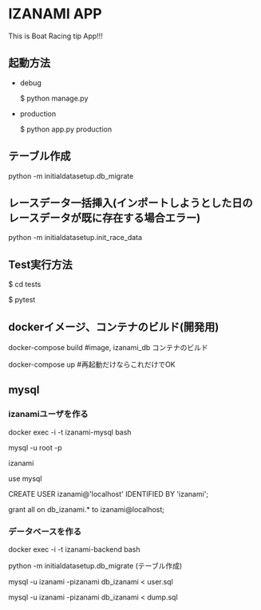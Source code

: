# IZANAMI APP

This is Boat Racing tip App!!!

## 起動方法

* debug

    $ python manage.py

* production

    $ python app.py production

## テーブル作成

python -m initialdatasetup.db_migrate

## レースデータ一括挿入(インポートしようとした日のレースデータが既に存在する場合エラー)

python -m initialdatasetup.init_race_data

## Test実行方法

$ cd tests

$ pytest

## dockerイメージ、コンテナのビルド(開発用)

docker-compose build #image, izanami_db コンテナのビルド

docker-compose up #再起動だけならこれだけでOK

## mysql

### izanamiユーザを作る

docker exec -i -t izanami-mysql bash

mysql -u root -p 

izanami

use mysql

CREATE USER izanami@'localhost' IDENTIFIED BY 'izanami';

grant all on db_izanami.* to izanami@localhost;

### データベースを作る

docker exec -i -t izanami-backend bash

python -m initialdatasetup.db_migrate (テーブル作成)

mysql -u izanami -pizanami db_izanami < user.sql

mysql -u izanami -pizanami db_izanami < dump.sql
